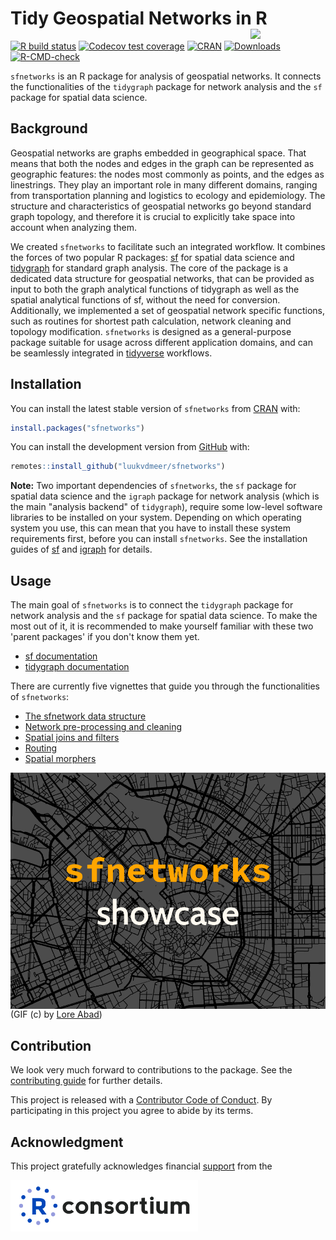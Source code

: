 # Tidy Geospatial Networks in R <img src="man/figures/logo.png" align="right" width="120" />

<!-- badges: start -->

[![R build status](https://github.com/luukvdmeer/sfnetworks/workflows/R-CMD-check/badge.svg)](https://github.com/luukvdmeer/sfnetworks/actions)
[![Codecov test coverage](https://codecov.io/gh/luukvdmeer/sfnetworks/branch/master/graph/badge.svg)](https://codecov.io/gh/luukvdmeer/sfnetworks/)
[![CRAN](http://www.r-pkg.org/badges/version/sfnetworks)](https://cran.r-project.org/package=sfnetworks)
[![Downloads](https://cranlogs.r-pkg.org/badges/sfnetworks?color=orange)](https://cran.r-project.org/package=sfnetworks)
[![R-CMD-check](https://github.com/luukvdmeer/sfnetworks/workflows/R-CMD-check/badge.svg)](https://github.com/luukvdmeer/sfnetworks/actions)
<!-- badges: end -->

`sfnetworks` is an R package for analysis of geospatial networks. It connects the functionalities of the `tidygraph` package for network analysis and the `sf` package for spatial data science.

## Background

Geospatial networks are graphs embedded in geographical space. That means that both the nodes and edges in the graph can be represented as geographic features: the nodes most commonly as points, and the edges as linestrings. They play an important role in many different domains, ranging from transportation planning and logistics to ecology and epidemiology. The structure and characteristics of geospatial networks go beyond standard graph topology, and therefore it is crucial to explicitly take space into account when analyzing them.

We created `sfnetworks` to facilitate such an integrated workflow. It combines the forces of two popular R packages: [sf](https://r-spatial.github.io/sf/) for spatial data science and [tidygraph](https://tidygraph.data-imaginist.com/index.html) for standard graph analysis. The core of the package is a dedicated data structure for geospatial networks, that can be provided as input to both the graph analytical functions of tidygraph as well as the spatial analytical functions of sf, without the need for conversion. Additionally, we implemented a set of geospatial network specific functions, such as routines for shortest path calculation, network cleaning and topology modification. `sfnetworks` is designed as a general-purpose package suitable for usage across different application domains, and can be seamlessly integrated in [tidyverse](https://www.tidyverse.org/) workflows.

## Installation

You can install the latest stable version of `sfnetworks` from [CRAN](https://cran.r-project.org/package=sfnetworks) with:

``` r
install.packages("sfnetworks")
```

You can install the development version from [GitHub](https://github.com/luukvdmeer/sfnetworks) with:

```r
remotes::install_github("luukvdmeer/sfnetworks")
```

**Note:** Two important dependencies of `sfnetworks`, the `sf` package for spatial data science and the `igraph` package for network analysis (which is the main "analysis backend" of `tidygraph`), require some low-level software libraries to be installed on your system. Depending on which operating system you use, this can mean that you have to install these system requirements first, before you can install `sfnetworks`. See the installation guides of [sf](https://github.com/r-spatial/sf#installing) and [igraph](https://github.com/igraph/rigraph#installation) for details.

## Usage

The main goal of `sfnetworks` is to connect the `tidygraph` package for network analysis and the `sf` package for spatial data science. To make the most out of it, it is recommended to make yourself familiar with these two 'parent packages' if you don't know them yet.

- [sf documentation](https://r-spatial.github.io/sf/)
- [tidygraph documentation](https://tidygraph.data-imaginist.com/)

There are currently five vignettes that guide you through the functionalities of `sfnetworks`:

- [The sfnetwork data structure](https://luukvdmeer.github.io/sfnetworks/articles/structure.html)
- [Network pre-processing and cleaning](https://luukvdmeer.github.io/sfnetworks/articles/preprocess_and_clean.html)
- [Spatial joins and filters](https://luukvdmeer.github.io/sfnetworks/articles/join_filter.html)
- [Routing](https://luukvdmeer.github.io/sfnetworks/articles/routing.html)
- [Spatial morphers](https://luukvdmeer.github.io/sfnetworks/articles/morphers.html)

<img align="left" src="https://raw.githubusercontent.com/loreabad6/ggraph-spatial-examples/main/figs/sfnetworks-showcase.gif" >

(GIF (c) by [Lore Abad](https://github.com/loreabad6))

## Contribution

We look very much forward to contributions to the package. See the [contributing guide](https://github.com/luukvdmeer/sfnetworks/blob/master/CONTRIBUTING.md) for further details.

This project is released with a [Contributor Code of Conduct](https://github.com/luukvdmeer/sfnetworks/blob/master/CODE_OF_CONDUCT.md). By participating in this project you agree to abide by its terms.

## Acknowledgment

This project gratefully acknowledges financial [support](https://www.r-consortium.org/projects) from the

<a href="https://www.r-consortium.org/projects/awarded-projects">
<img src="https://raw.githubusercontent.com/RConsortium/artwork/main/r_consortium/R_Consortium-logo-horizontal-color.png" width="300">
</a>
